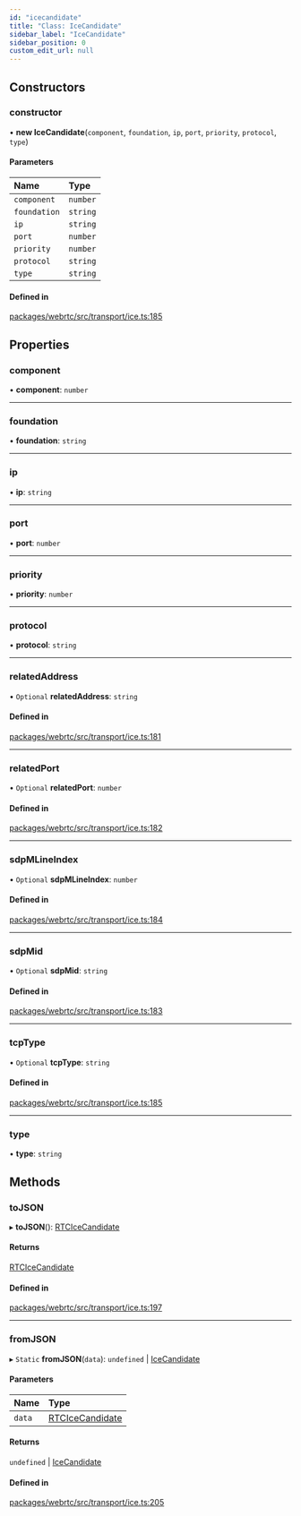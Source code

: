 ```yaml
---
id: "icecandidate"
title: "Class: IceCandidate"
sidebar_label: "IceCandidate"
sidebar_position: 0
custom_edit_url: null
---
```


## Constructors

### constructor

• **new IceCandidate**(`component`, `foundation`, `ip`, `port`, `priority`, `protocol`, `type`)

#### Parameters

| Name | Type |
| :------ | :------ |
| `component` | `number` |
| `foundation` | `string` |
| `ip` | `string` |
| `port` | `number` |
| `priority` | `number` |
| `protocol` | `string` |
| `type` | `string` |

#### Defined in

[packages/webrtc/src/transport/ice.ts:185](https://github.com/shinyoshiaki/werift-webrtc/blob/8a77e73/packages/webrtc/src/transport/ice.ts#L185)

## Properties

### component

• **component**: `number`

___

### foundation

• **foundation**: `string`

___

### ip

• **ip**: `string`

___

### port

• **port**: `number`

___

### priority

• **priority**: `number`

___

### protocol

• **protocol**: `string`

___

### relatedAddress

• `Optional` **relatedAddress**: `string`

#### Defined in

[packages/webrtc/src/transport/ice.ts:181](https://github.com/shinyoshiaki/werift-webrtc/blob/8a77e73/packages/webrtc/src/transport/ice.ts#L181)

___

### relatedPort

• `Optional` **relatedPort**: `number`

#### Defined in

[packages/webrtc/src/transport/ice.ts:182](https://github.com/shinyoshiaki/werift-webrtc/blob/8a77e73/packages/webrtc/src/transport/ice.ts#L182)

___

### sdpMLineIndex

• `Optional` **sdpMLineIndex**: `number`

#### Defined in

[packages/webrtc/src/transport/ice.ts:184](https://github.com/shinyoshiaki/werift-webrtc/blob/8a77e73/packages/webrtc/src/transport/ice.ts#L184)

___

### sdpMid

• `Optional` **sdpMid**: `string`

#### Defined in

[packages/webrtc/src/transport/ice.ts:183](https://github.com/shinyoshiaki/werift-webrtc/blob/8a77e73/packages/webrtc/src/transport/ice.ts#L183)

___

### tcpType

• `Optional` **tcpType**: `string`

#### Defined in

[packages/webrtc/src/transport/ice.ts:185](https://github.com/shinyoshiaki/werift-webrtc/blob/8a77e73/packages/webrtc/src/transport/ice.ts#L185)

___

### type

• **type**: `string`

## Methods

### toJSON

▸ **toJSON**(): [RTCIceCandidate](../modules.md#rtcicecandidate)

#### Returns

[RTCIceCandidate](../modules.md#rtcicecandidate)

#### Defined in

[packages/webrtc/src/transport/ice.ts:197](https://github.com/shinyoshiaki/werift-webrtc/blob/8a77e73/packages/webrtc/src/transport/ice.ts#L197)

___

### fromJSON

▸ `Static` **fromJSON**(`data`): `undefined` \| [IceCandidate](icecandidate.md)

#### Parameters

| Name | Type |
| :------ | :------ |
| `data` | [RTCIceCandidate](../modules.md#rtcicecandidate) |

#### Returns

`undefined` \| [IceCandidate](icecandidate.md)

#### Defined in

[packages/webrtc/src/transport/ice.ts:205](https://github.com/shinyoshiaki/werift-webrtc/blob/8a77e73/packages/webrtc/src/transport/ice.ts#L205)
